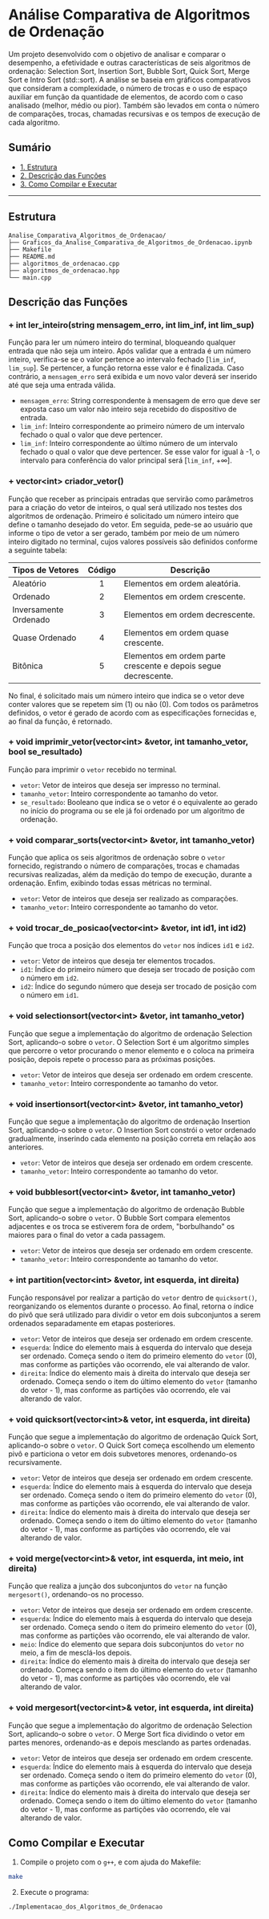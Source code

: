 # Análise Comparativa de Algoritmos de Ordenação
Um projeto desenvolvido com o objetivo de analisar e comparar o desempenho, a efetividade e outras características de seis algoritmos de ordenação: Selection Sort, Insertion Sort, Bubble Sort, Quick Sort, Merge Sort e Intro Sort (std::sort). A análise se baseia em gráficos comparativos que consideram a complexidade, o número de trocas e o uso de espaço auxiliar em função da quantidade de elementos, de acordo com o caso analisado (melhor, médio ou pior). Também são levados em conta o número de comparações, trocas, chamadas recursivas e os tempos de execução de cada algoritmo.


## Sumário

- [1. Estrutura](#1-estrutura)
- [2. Descrição das Funções](#2-descricao_das_funcoes)
- [3. Como Compilar e Executar](#3-como_compilar_e_executar)

---

## Estrutura <a name="1-estrutura"></a>
```
Analise_Comparativa_Algoritmos_de_Ordenacao/
├── Graficos_da_Analise_Comparativa_de_Algoritmos_de_Ordenacao.ipynb
├── Makefile
├── README.md
├── algoritmos_de_ordenacao.cpp
├── algoritmos_de_ordenacao.hpp
└── main.cpp
```

## Descrição das Funções <a name="2-descricao_das_funcoes"></a>

### + int ler_inteiro(string mensagem_erro, int lim_inf, int lim_sup)
Função para ler um número inteiro do terminal, bloqueando qualquer entrada que não seja um inteiro. Após validar que a entrada é um número inteiro, verifica-se se o valor pertence ao intervalo fechado \[`lim_inf`, `lim_sup`]. Se pertencer, a função retorna esse valor e é finalizada. Caso contrário, a `mensagem_erro` será exibida e um novo valor deverá ser inserido até que seja uma entrada válida.
- `mensagem_erro`: String correspondente à mensagem de erro que deve ser exposta caso um valor não inteiro seja recebido do dispositivo de entrada.
- `lim_inf`: Inteiro correspondente ao primeiro número de um intervalo fechado o qual o valor que deve pertencer.
- `lim_inf`: Inteiro correspondente ao último número de um intervalo fechado o qual o valor que deve pertencer. Se esse valor for igual à -1, o intervalo para conferência do valor principal será \[`lim_inf`, +∞].

### + vector\<int> criador_vetor()
Função que receber as principais entradas que servirão como parâmetros para a criação do vetor de inteiros, o qual será utilizado nos testes dos algoritmos de ordenação. Primeiro é solicitado um número inteiro que define o tamanho desejado do vetor. Em seguida, pede-se ao usuário que informe o tipo de vetor a ser gerado, também por meio de um número inteiro digitado no terminal, cujos valores possíveis são definidos conforme a seguinte tabela:

| Tipos de Vetores  | Código     | Descrição                        |
|:------------------|:------:|----------------------------------|
| Aleatório         |   1    | Elementos em ordem aleatória.    |
| Ordenado          |   2    | Elementos em ordem crescente.    |
| Inversamente Ordenado | 3  | Elementos em ordem decrescente.  |
| Quase Ordenado    |   4    | Elementos em ordem quase crescente. |
| Bitônica          |   5    | Elementos em ordem parte crescente e depois segue decrescente. |

No final, é solicitado mais um número inteiro que indica se o vetor deve conter valores que se repetem sim (1) ou não (0). Com todos os parâmetros definidos, o vetor é gerado de acordo com as especificações fornecidas e, ao final da função, é retornado.

### + void imprimir_vetor(vector\<int> &vetor, int tamanho_vetor, bool se_resultado)
Função para imprimir o `vetor` recebido no terminal.
- `vetor`: Vetor de inteiros que deseja ser impresso no terminal.
- `tamanho_vetor`: Inteiro correspondente ao tamanho do vetor.
- `se_resultado`: Booleano que indica se o vetor é o equivalente ao gerado no início do programa ou se ele já foi ordenado por um algoritmo de ordenação.

### + void comparar_sorts(vector\<int> &vetor, int tamanho_vetor)
Função que aplica os seis algoritmos de ordenação sobre o `vetor` fornecido, registrando o número de comparações, trocas e chamadas recursivas realizadas, além da medição do tempo de execução, durante a ordenação. Enfim, exibindo todas essas métricas no terminal.
- `vetor`: Vetor de inteiros que deseja ser realizado as comparações.
- `tamanho_vetor`: Inteiro correspondente ao tamanho do vetor.

### + void trocar_de_posicao(vector\<int> &vetor, int id1, int id2)
Função que troca a posição dos elementos do `vetor` nos índices `id1` e `id2`.
- `vetor`: Vetor de inteiros que deseja ter elementos trocados.
- `id1`: Índice do primeiro número que deseja ser trocado de posição com o número em `id2`.
- `id2`: Índice do segundo número que deseja ser trocado de posição com o número em `id1`.

### + void selectionsort(vector\<int> &vetor, int tamanho_vetor)
Função que segue a implementação do algoritmo de ordenação Selection Sort, aplicando-o sobre o `vetor`. O Selection Sort é um algoritmo simples que percorre o vetor procurando o menor elemento e o coloca na primeira posição, depois repete o processo para as próximas posições.
- `vetor`: Vetor de inteiros que deseja ser ordenado em ordem crescente.
- `tamanho_vetor`: Inteiro correspondente ao tamanho do vetor.

### + void insertionsort(vector\<int> &vetor, int tamanho_vetor)
Função que segue a implementação do algoritmo de ordenação Insertion Sort, aplicando-o sobre o `vetor`. O Insertion Sort constrói o vetor ordenado gradualmente, inserindo cada elemento na posição correta em relação aos anteriores.
- `vetor`: Vetor de inteiros que deseja ser ordenado em ordem crescente.
- `tamanho_vetor`: Inteiro correspondente ao tamanho do vetor.

### + void bubblesort(vector\<int> &vetor, int tamanho_vetor)
Função que segue a implementação do algoritmo de ordenação Bubble Sort, aplicando-o sobre o `vetor`. O Bubble Sort compara elementos adjacentes e os troca se estiverem fora de ordem, "borbulhando" os maiores para o final do vetor a cada passagem.
- `vetor`: Vetor de inteiros que deseja ser ordenado em ordem crescente.
- `tamanho_vetor`: Inteiro correspondente ao tamanho do vetor.

### + int partition(vector\<int> &vetor, int esquerda, int direita)
Função responsável por realizar a partição do `vetor` dentro de `quicksort()`, reorganizando os elementos durante o processo. Ao final, retorna o índice do pivô que será utilizado para dividir o vetor em dois subconjuntos a serem ordenados separadamente em etapas posteriores.

- `vetor`: Vetor de inteiros que deseja ser ordenado em ordem crescente.
- `esquerda`: Índice do elemento mais à esquerda do intervalo que deseja ser ordenado. Começa sendo o item do primeiro elemento do `vetor` (0), mas conforme as partições vão ocorrendo, ele vai alterando de valor.
- `direita`: Índice do elemento mais à direita do intervalo que deseja ser ordenado. Começa sendo o item do último elemento do `vetor` (tamanho do vetor - 1), mas conforme as partições vão ocorrendo, ele vai alterando de valor.

### + void quicksort(vector\<int>& vetor, int esquerda, int direita)
Função que segue a implementação do algoritmo de ordenação Quick Sort, aplicando-o sobre o `vetor`. O Quick Sort começa escolhendo um elemento pivô e particiona o vetor em dois subvetores menores, ordenando-os recursivamente.
- `vetor`: Vetor de inteiros que deseja ser ordenado em ordem crescente.
- `esquerda`: Índice do elemento mais à esquerda do intervalo que deseja ser ordenado. Começa sendo o item do primeiro elemento do `vetor` (0), mas conforme as partições vão ocorrendo, ele vai alterando de valor.
- `direita`: Índice do elemento mais à direita do intervalo que deseja ser ordenado. Começa sendo o item do último elemento do `vetor` (tamanho do vetor - 1), mas conforme as partições vão ocorrendo, ele vai alterando de valor.

### + void merge(vector\<int>& vetor, int esquerda, int meio, int direita)
Função que realiza a junção dos subconjuntos do `vetor` na função `mergesort()`, ordenando-os no processo.
- `vetor`: Vetor de inteiros que deseja ser ordenado em ordem crescente.
- `esquerda`: Índice do elemento mais à esquerda do intervalo que deseja ser ordenado. Começa sendo o item do primeiro elemento do `vetor` (0), mas conforme as partições vão ocorrendo, ele vai alterando de valor.
- `meio`: Índice do elemento que separa dois subconjuntos do `vetor` no meio, a fim de mesclá-los depois.
- `direita`: Índice do elemento mais à direita do intervalo que deseja ser ordenado. Começa sendo o item do último elemento do `vetor` (tamanho do vetor - 1), mas conforme as partições vão ocorrendo, ele vai alterando de valor.

### + void mergesort(vector\<int>& vetor, int esquerda, int direita)
Função que segue a implementação do algoritmo de ordenação Selection Sort, aplicando-o sobre o `vetor`. O Merge Sort fica dividindo o vetor em partes menores, ordenando-as e depois mesclando as partes ordenadas.
- `vetor`: Vetor de inteiros que deseja ser ordenado em ordem crescente.
- `esquerda`: Índice do elemento mais à esquerda do intervalo que deseja ser ordenado. Começa sendo o item do primeiro elemento do `vetor` (0), mas conforme as partições vão ocorrendo, ele vai alterando de valor.
- `direita`: Índice do elemento mais à direita do intervalo que deseja ser ordenado. Começa sendo o item do último elemento do `vetor` (tamanho do vetor - 1), mas conforme as partições vão ocorrendo, ele vai alterando de valor.

## Como Compilar e Executar <a name="3-como_compilar_e_executar"></a>

1. Compile o projeto com o `g++`, e com ajuda do Makefile:

```bash
make
```

2. Execute o programa:
```bash
./Implementacao_dos_Algoritmos_de_Ordenacao
```
